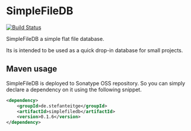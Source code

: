 # SimpleFileDB

[![Build Status](https://github.com/stefanteitge/simplefiledb-java/actions/workflows/build.yml/badge.svg)](https://github.com/stefanteitge/simplefiledb-java/actions)

SimpleFileDB a simple flat file database.

Its is intended to be used as a quick drop-in database for small projects.

## Maven usage

SimpleFileDB is deployed to Sonatype OSS repository. So you can simply declare a dependency on it using the following snippet.

```xml
<dependency>
    <groupId>de.stefanteitge</groupId>
    <artifactId>simplefiledb</artifactId>
    <version>0.1.6</version>
</dependency>
```

